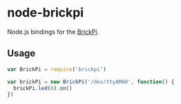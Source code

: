 # node-brickpi

Node.js bindings for the [BrickPi](http://www.dexterindustries.com/BrickPi).

## Usage

```javascript
var BrickPi = require('brickpi')

var brickPi = new BrickPi('/dev/ttyAMA0', function() {
  brickPi.led(0).on()
})
```
